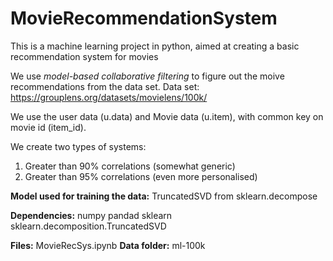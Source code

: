 # MovieRecommendationSystem
This is a machine learning project in python, aimed at creating a basic recommendation system for movies

We use *model-based collaborative filtering* to figure out the moive recommendations from the data set.
Data set: https://grouplens.org/datasets/movielens/100k/

We use the user data (u.data) and Movie data (u.item), with common key on movie id (item_id).

We create two types of systems:
  1) Greater than 90% correlations (somewhat generic)
  2) Greater than 95% correlations (even more personalised)

**Model used for training the data:** TruncatedSVD from sklearn.decompose

**Dependencies:**
  numpy
  pandad
  sklearn
  sklearn.decomposition.TruncatedSVD

**Files:** MovieRecSys.ipynb
**Data folder:** ml-100k
